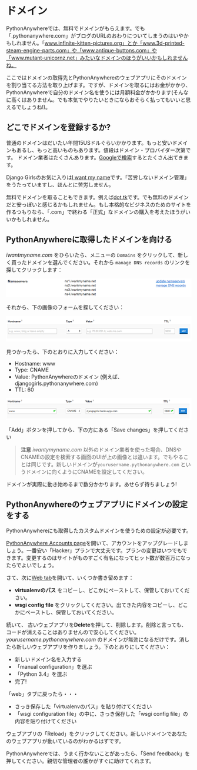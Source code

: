 # ドメイン

PythonAnywhereでは、無料でドメインがもらえます。でも「.pythonanywhere.com」がブログのURLのおわりについてしまうのはいやかもしれません。「www.infinite-kitten-pictures.org」とか「www.3d-printed-steam-engine-parts.com」や「www.antique-buttons.com」や「www.mutant-unicornz.net」みたいなドメインのほうがいいかもしれませんね。

ここではドメインの取得先とPythonAnywhereのウェブアプリにそのドメインを割り当てる方法を取り上げます。ですが、ドメインを取るにはお金がかかり、PythonAnywhereで自分のドメイン名を使うには月額料金がかかります(そんなに高くはありません。でも本気でやりたいときにならおそらく払ってもいいと思えるでしょうね!)。


## どこでドメインを登録するか?

普通のドメインはだいたい年間15USドルぐらいかかります。もっと安いドメインもあるし、もっと高いものもあります。値段はドメイン・プロバイダー次第です。 ドメイン業者はたくさんあります。[Googleで検索](https://www.google.com/search?q=register%20domain)するとたくさん出てきます。

Django Girlsのお気に入りは[I want my name](https://iwantmyname.com/)です。「苦労しないドメイン管理」をうたっていますし、ほんとに苦労しません。

無料でドメインを取ることもできます。例えば[dot.tk](http://www.dot.tk)です。でも無料のドメインだと安っぽいと感じるかもしれません。もし本格的なビジネスのためのサイトを作るつもりなら、「.com」で終わる「正式」なドメインの購入を考えたほうがいいかもしれません。

## PythonAnywhereに取得したドメインを向ける

 *iwantmyname.com* をひらいたら、メニューの `Domains` をクリックして、新しく買ったドメインを選んでください。それから `manage DNS records` のリンクを探してクリックします：

![](images/4.png)

それから、下の画像のフォームを探してください：

![](images/5.png)

見つかったら、下のとおりに入力してください：
- Hostname: www
- Type: CNAME
- Value: PythonAnywhereのドメイン (例えば、djangogirls.pythonanywhere.com)
- TTL: 60

![](images/6.png)

「Add」ボタンを押してから、下の方にある「Save changes」を押してください

> **注意** *iwantymyname.com* 以外のドメイン業者を使った場合、DNSやCNAMEの設定を検索する画面のUIが上の画像とは違います。でもやることは同じです。新しいドメインが`yourusername.pythonanywhere.com` というドメインに向くようにCNAMEを設定してください。

ドメインが実際に動き始めるまで数分かかります。あせらず待ちましょう!

## PythonAnywhereのウェブアプリにドメインの設定をする

PythonAnywhereにも取得したカスタムドメインを使うための設定が必要です。

[PythonAnywhere Accounts page](https://www.pythonanywhere.com/account/)を開いて、アカウントをアップグレードしましょう。一番安い「Hacker」プランで大丈夫です。プランの変更はいつでもできます。変更するのはサイトがものすごく有名になってヒット数が数百万になったらでよいでしょう。

さて、次に[Web tab](https://www.pythonanywhere.com/web_app_setup/)を開いて、いくつか書き留めます：

*  **virtualenvのパス** をコピーし、どこかにペーストして、保管しておいてください。
*  **wsgi config file** をクリックしてください。出てきた内容をコピーし、どこかにペーストし、保管しておいてください。

続いて、 古いウェブアプリを**Delete**を押して、削除します。削除と言っても、コードが消えることはありませんので安心してください。*yourusername.pythonanywhere.com* のドメインが無効になるだけです。消したら新しいウェブアプリを作りましょう。下のとおりにしてください：

* 新しいドメイン名を入力する
* 「manual configuration」を選ぶ
* 「Python 3.4」を選ぶ
* 完了!

「web」タブに戻ったら・・・

* さっき保存した「virtualenvのパス」を貼り付けてください
* 「wsgi configuration file」の中に、さっき保存した「wsgi config file」の内容を貼り付けてください

ウェブアプリの「Reload」をクリックしてください。新しいドメインであなたのウェブアプリが動いているのがわかるはずです。

PythonAnywhereでは、うまく行かないことがあったら、「Send feedback」を押してください。親切な管理者の誰かがすぐに助けてくれます。

